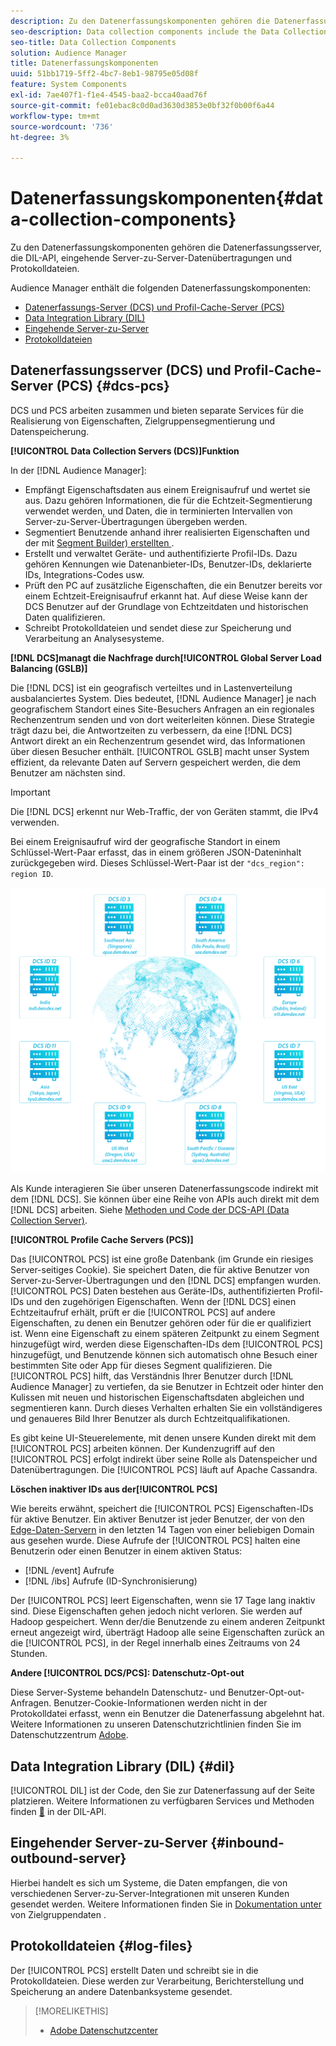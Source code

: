 ```yaml
---
description: Zu den Datenerfassungskomponenten gehören die Datenerfassungsserver, die DIL-API, eingehende Server-zu-Server-Datenübertragungen und Protokolldateien.
seo-description: Data collection components include the Data Collection Servers, the DIL API, inbound server-to-server data transfers, and log files.
seo-title: Data Collection Components
solution: Audience Manager
title: Datenerfassungskomponenten
uuid: 51bb1719-5ff2-4bc7-8eb1-98795e05d08f
feature: System Components
exl-id: 7ae407f1-f1e4-4545-baa2-bcca40aad76f
source-git-commit: fe01ebac8c0d0ad3630d3853e0bf32f0b00f6a44
workflow-type: tm+mt
source-wordcount: '736'
ht-degree: 3%

---
```


# Datenerfassungskomponenten{#data-collection-components}

Zu den Datenerfassungskomponenten gehören die Datenerfassungsserver, die DIL-API, eingehende Server-zu-Server-Datenübertragungen und Protokolldateien.

<!-- 

c_compcollect.xml

 -->

Audience Manager enthält die folgenden Datenerfassungskomponenten:

* [Datenerfassungs-Server (DCS) und Profil-Cache-Server (PCS)](../../reference/system-components/components-data-collection.md#dcs-pcs)
* [Data Integration Library (DIL)](../../reference/system-components/components-data-collection.md#dil)
* [Eingehende Server-zu-Server](../../reference/system-components/components-data-collection.md#inbound-outbound-server)
* [Protokolldateien](../../reference/system-components/components-data-collection.md#log-files)

## Datenerfassungsserver (DCS) und Profil-Cache-Server (PCS) {#dcs-pcs}

DCS und PCS arbeiten zusammen und bieten separate Services für die Realisierung von Eigenschaften, Zielgruppensegmentierung und Datenspeicherung.

**[!UICONTROL Data Collection Servers (DCS)]Funktion**

In der [!DNL Audience Manager]:

* Empfängt Eigenschaftsdaten aus einem Ereignisaufruf und wertet sie aus. Dazu gehören Informationen, die für die Echtzeit-Segmentierung verwendet werden, und Daten, die in terminierten Intervallen von Server-zu-Server-Übertragungen übergeben werden.
* Segmentiert Benutzende anhand ihrer realisierten Eigenschaften und der mit [Segment Builder) erstellten ](../../features/segments/segment-builder.md).
* Erstellt und verwaltet Geräte- und authentifizierte Profil-IDs. Dazu gehören Kennungen wie Datenanbieter-IDs, Benutzer-IDs, deklarierte IDs, Integrations-Codes usw.
* Prüft den PC auf zusätzliche Eigenschaften, die ein Benutzer bereits vor einem Echtzeit-Ereignisaufruf erkannt hat. Auf diese Weise kann der DCS Benutzer auf der Grundlage von Echtzeitdaten und historischen Daten qualifizieren.
* Schreibt Protokolldateien und sendet diese zur Speicherung und Verarbeitung an Analysesysteme.

**[!DNL DCS]managt die Nachfrage durch[!UICONTROL Global Server Load Balancing (GSLB)]**

Die [!DNL DCS] ist ein geografisch verteiltes und in Lastenverteilung ausbalanciertes System. Dies bedeutet, [!DNL Audience Manager] je nach geografischem Standort eines Site-Besuchers Anfragen an ein regionales Rechenzentrum senden und von dort weiterleiten können. Diese Strategie trägt dazu bei, die Antwortzeiten zu verbessern, da eine [!DNL DCS] Antwort direkt an ein Rechenzentrum gesendet wird, das Informationen über diesen Besucher enthält. [!UICONTROL GSLB] macht unser System effizient, da relevante Daten auf Servern gespeichert werden, die dem Benutzer am nächsten sind.

>[!IMPORTANT]
>
>Die [!DNL DCS] erkennt nur Web-Traffic, der von Geräten stammt, die IPv4 verwenden.

Bei einem Ereignisaufruf wird der geografische Standort in einem Schlüssel-Wert-Paar erfasst, das in einem größeren JSON-Dateninhalt zurückgegeben wird. Dieses Schlüssel-Wert-Paar ist der `"dcs_region": region ID`.

![](assets/dcs-map.png)

Als Kunde interagieren Sie über unseren Datenerfassungscode indirekt mit dem [!DNL DCS]. Sie können über eine Reihe von APIs auch direkt mit dem [!DNL DCS] arbeiten. Siehe [Methoden und Code der DCS-API (Data Collection Server)](../../api/dcs-intro/dcs-event-calls/dcs-event-calls.md).

**[!UICONTROL Profile Cache Servers (PCS)]**

Das [!UICONTROL PCS] ist eine große Datenbank (im Grunde ein riesiges Server-seitiges Cookie). Sie speichert Daten, die für aktive Benutzer von Server-zu-Server-Übertragungen und den [!DNL DCS] empfangen wurden. [!UICONTROL PCS] Daten bestehen aus Geräte-IDs, authentifizierten Profil-IDs und den zugehörigen Eigenschaften. Wenn der [!DNL DCS] einen Echtzeitaufruf erhält, prüft er die [!UICONTROL PCS] auf andere Eigenschaften, zu denen ein Benutzer gehören oder für die er qualifiziert ist. Wenn eine Eigenschaft zu einem späteren Zeitpunkt zu einem Segment hinzugefügt wird, werden diese Eigenschaften-IDs dem [!UICONTROL PCS] hinzugefügt, und Benutzende können sich automatisch ohne Besuch einer bestimmten Site oder App für dieses Segment qualifizieren. Die [!UICONTROL PCS] hilft, das Verständnis Ihrer Benutzer durch [!DNL Audience Manager] zu vertiefen, da sie Benutzer in Echtzeit oder hinter den Kulissen mit neuen und historischen Eigenschaftsdaten abgleichen und segmentieren kann. Durch dieses Verhalten erhalten Sie ein vollständigeres und genaueres Bild Ihrer Benutzer als durch Echtzeitqualifikationen.

Es gibt keine UI-Steuerelemente, mit denen unsere Kunden direkt mit dem [!UICONTROL PCS] arbeiten können. Der Kundenzugriff auf den [!UICONTROL PCS] erfolgt indirekt über seine Rolle als Datenspeicher und Datenübertragungen. Die [!UICONTROL PCS] läuft auf Apache Cassandra.

**Löschen inaktiver IDs aus der[!UICONTROL PCS]**

Wie bereits erwähnt, speichert die [!UICONTROL PCS] Eigenschaften-IDs für aktive Benutzer. Ein aktiver Benutzer ist jeder Benutzer, der von den [Edge-Daten-Servern](../../reference/system-components/components-edge.md) in den letzten 14 Tagen von einer beliebigen Domain aus gesehen wurde. Diese Aufrufe der [!UICONTROL PCS] halten eine Benutzerin oder einen Benutzer in einem aktiven Status:

* [!DNL /event] Aufrufe
* [!DNL /ibs] Aufrufe (ID-Synchronisierung)

<!-- 

Removed /dpm calls from the bulleted list. /dpm calls have been deprecated.

 -->

Der [!UICONTROL PCS] leert Eigenschaften, wenn sie 17 Tage lang inaktiv sind. Diese Eigenschaften gehen jedoch nicht verloren. Sie werden auf Hadoop gespeichert. Wenn der/die Benutzende zu einem anderen Zeitpunkt erneut angezeigt wird, überträgt Hadoop alle seine Eigenschaften zurück an die [!UICONTROL PCS], in der Regel innerhalb eines Zeitraums von 24 Stunden.

**Andere [!UICONTROL DCS/PCS]: Datenschutz-Opt-out**

Diese Server-Systeme behandeln Datenschutz- und Benutzer-Opt-out-Anfragen. Benutzer-Cookie-Informationen werden nicht in der Protokolldatei erfasst, wenn ein Benutzer die Datenerfassung abgelehnt hat. Weitere Informationen zu unseren Datenschutzrichtlinien finden Sie im Datenschutzzentrum [Adobe](https://www.adobe.com/de/privacy/advertising-services.html).

## Data Integration Library (DIL) {#dil}

[!UICONTROL DIL] ist der Code, den Sie zur Datenerfassung auf der Seite platzieren. Weitere Informationen zu verfügbaren Services und Methoden finden [&#128279;](../../dil/dil-overview.md) in der DIL-API.

## Eingehender Server-zu-Server {#inbound-outbound-server}

Hierbei handelt es sich um Systeme, die Daten empfangen, die von verschiedenen Server-zu-Server-Integrationen mit unseren Kunden gesendet werden. Weitere Informationen finden Sie in [ Dokumentation unter ](/help/using/integration/sending-audience-data/real-time-data-integration/real-time-tech-specs.md) von Zielgruppendaten .

## Protokolldateien {#log-files}

Der [!UICONTROL PCS] erstellt Daten und schreibt sie in die Protokolldateien. Diese werden zur Verarbeitung, Berichterstellung und Speicherung an andere Datenbanksysteme gesendet.

>[!MORELIKETHIS]
>
>* [Adobe Datenschutzcenter](https://www.adobe.com/de/privacy.html)
